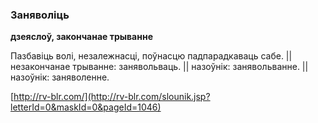 ### Заняволіць
**дзеяслоў, закончанае трыванне**

Пазбавіць волі, незалежнасці, поўнасцю падпарадкаваць сабе. || незакончанае трыванне: занявольваць. || назоўнік: занявольванне. || назоўнік: заняволенне.

<a rel="author">[http://rv-blr.com/](http://rv-blr.com/slounik.jsp?letterId=0&maskId=0&pageId=1046)</a>
